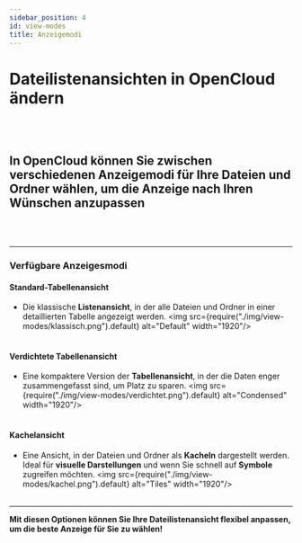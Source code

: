 ```yaml
---
sidebar_position: 4
id: view-modes
title: Anzeigemodi
---
```


# Dateilistenansichten in OpenCloud ändern

<br/><br/>

## In OpenCloud können Sie zwischen verschiedenen **Anzeigemodi** für Ihre Dateien und Ordner wählen, um die Anzeige nach Ihren Wünschen anzupassen

<br/><br/>

---

### Verfügbare Anzeigesmodi

#### **Standard-Tabellenansicht**

- Die klassische **Listenansicht**, in der alle Dateien und Ordner in einer detaillierten Tabelle angezeigt werden. <img
  src={require("./img/view-modes/klassisch.png").default} alt="Default" width="1920"/> <br/><br/>

#### **Verdichtete Tabellenansicht**

- Eine kompaktere Version der **Tabellenansicht**, in der die Daten enger zusammengefasst sind, um Platz zu sparen. <img
  src={require("./img/view-modes/verdichtet.png").default} alt="Condensed" width="1920"/> <br/><br/>

#### **Kachelansicht**

- Eine Ansicht, in der Dateien und Ordner als **Kacheln** dargestellt werden. Ideal für **visuelle Darstellungen** und
  wenn Sie schnell auf **Symbole** zugreifen möchten. <img src={require("./img/view-modes/kachel.png").default}
  alt="Tiles" width="1920"/> <br/><br/>

---

**Mit diesen Optionen können Sie Ihre Dateilistenansicht flexibel anpassen, um die beste Anzeige für Sie zu wählen!**
